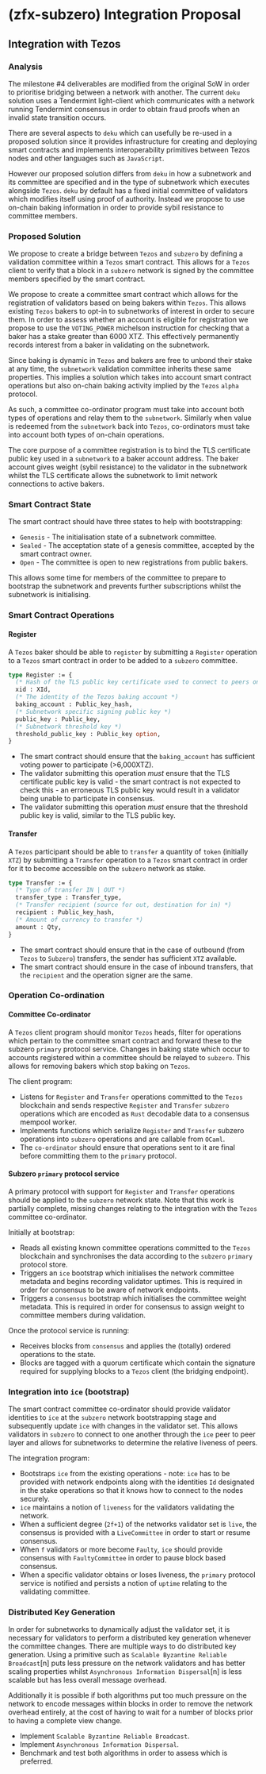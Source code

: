 # (zfx-subzero) Integration Proposal


## Integration with Tezos

### Analysis

The milestone #4 deliverables are modified from the original SoW in order to prioritise bridging between a network with another. The current `deku` solution uses a Tendermint light-client which communicates with a network running Tendermint consensus in order to obtain fraud proofs when an invalid state transition occurs.

There are several aspects to `deku` which can usefully be re-used in a proposed solution since it provides infrastructure for creating and deploying smart contracts and implements interoperability primitives between Tezos nodes and other languages such as `JavaScript`.

However our proposed solution differs from `deku` in how a subnetwork and its committee are specified and in the type of subnetwork which executes alongside `Tezos`. `deku` by default has a fixed initial committee of validators which modifies itself using proof of authority. Instead we propose to use on-chain baking information in order to provide sybil resistance to committee members.

### Proposed Solution

We propose to create a bridge between `Tezos` and `subzero` by defining a validation committee within a `Tezos` smart contract. This allows for a `Tezos` client to verify that a block in a `subzero` network is signed by the committee members specified by the smart contract. 

We propose to create a committee smart contract which allows for the registration of validators based on being bakers within `Tezos`. This allows existing `Tezos` bakers to opt-in to subnetworks of interest in order to secure them. In order to assess whether an account is eligible for registration we propose to use the `VOTING_POWER` michelson instruction for checking that a baker has a stake greater than 6000 XTZ. This effectively permanently records interest from a baker in validating on the subnetwork.

Since baking is dynamic in `Tezos` and bakers are free to unbond their stake at any time, the `subnetwork` validation committee inherits these same properties. This implies a solution which takes into account smart contract operations but also on-chain baking activity implied by the `Tezos` `alpha` protocol. 

As such, a committee co-ordinator program must take into account both types of operations and relay them to the `subnetwork`. Similarly when value is redeemed from the `subnetwork` back into `Tezos`, co-ordinators must take into account both types of on-chain operations.

The core purpose of a committee registration is to bind the TLS certificate public key used in a `subnetwork` to a baker account address. The baker account gives weight (sybil resistance) to the validator in the subnetwork whilst the TLS certificate allows the subnetwork to limit network connections to active bakers.

### Smart Contract State

The smart contract should have three states to help with bootstrapping: 
* `Genesis` - The initialisation state of a subnetwork committee.
* `Sealed` - The acceptation state of a genesis committee, accepted by the smart contract owner.
* `Open` - The committee is open to new registrations from public bakers.

This allows some time for members of the committee to prepare to bootstrap the subnetwork and prevents further subscriptions whilst the subnetwork is initialising.

### Smart Contract Operations

#### Register

A `Tezos` baker should be able to `register` by submitting a `Register` operation to a `Tezos` smart contract in order to be added to a `subzero` committee.

```ocaml
type Register := {
  (* Hash of the TLS public key certificate used to connect to peers on `subzero` *)
  xid : XId,
  (* The identity of the Tezos baking account *)
  baking_account : Public_key_hash,
  (* Subnetwork specific signing public key *)
  public_key : Public_key,
  (* Subnetwork threshold key *)
  threshold_public_key : Public_key option,
}
```

* The smart contract should ensure that the `baking_account` has sufficient voting power to participate (>6,000XTZ).
* The validator submitting this operation *must* ensure that the TLS certificate public key is valid - the smart contract is not expected to check this - an erroneous TLS public key would result in a validator being unable to participate in consensus.
* The validator submitting this operation *must* ensure that the threshold public key is valid, similar to the TLS public key.

#### Transfer

A `Tezos` participant should be able to `transfer` a quantity of `token` (initially `XTZ`) by submitting a `Transfer` operation to a `Tezos` smart contract in order for it to become accessible on the `subzero` network as stake.

```ocaml
type Transfer := {
  (* Type of transfer IN | OUT *)
  transfer_type : Transfer_type,
  (* Transfer recipient (source for out, destination for in) *)
  recipient : Public_key_hash,
  (* Amount of currency to transfer *)
  amount : Qty,
}
```

* The smart contract should ensure that in the case of outbound (from `Tezos` to `Subzero`) transfers, the sender has sufficient `XTZ` available.
* The smart contract should ensure in the case of inbound transfers, that the `recipient` and the operation signer are the same.

### Operation Co-ordination

#### Committee Co-ordinator

A `Tezos` client program should monitor `Tezos` heads, filter for operations which pertain to the committee smart contract and forward these to the subzero `primary` protocol service. Changes in baking state which occur to accounts registered within a committee should be relayed to `subzero`. This allows for removing bakers which stop baking on `Tezos`.

The client program:
* Listens for `Register` and `Transfer` operations committed to the `Tezos` blockchain and sends respective `Register` and `Transfer` `subzero` operations which are encoded as `Rust` decodable data to a consensus mempool worker.
* Implements functions which serialize `Register` and `Transfer` subzero operations into `subzero` operations and are callable from `OCaml`.
* The `co-ordinator` should ensure that operations sent to it are final before committing them to the `primary` protocol.

#### Subzero `primary` protocol service

A primary protocol with support for `Register` and `Transfer` operations should be applied to the `subzero` network state. Note that this work is partially complete, missing changes relating to the integration with the `Tezos` committee co-ordinator.

Initially at bootstrap:
* Reads all existing known committee operations committed to the `Tezos` blockchain and synchronises the data according to the `subzero` `primary` protocol store.
* Triggers an `ice` bootstrap which initialises the network committee metadata and begins recording validator uptimes. This is required in order for consensus to be aware of network endpoints.
* Triggers a `consensus` bootstrap which initialises the committee weight metadata. This is required in order for consensus to assign weight to committee members during validation.

Once the protocol service is running:
* Receives blocks from `consensus` and applies the (totally) ordered operations to the state.
* Blocks are tagged with a quorum certificate which contain the signature required for supplying blocks to a `Tezos` client (the bridging endpoint).

### Integration into `ice` (bootstrap)

The smart contract committee co-ordinator should provide validator identities to `ice` at the `subzero` network bootstrapping stage and subsequently update `ice` with changes in the validator set. This allows validators in `subzero` to connect to one another through the `ice` peer to peer layer and allows for subnetworks to determine the relative liveness of peers.

The integration program:
* Bootstraps `ice` from the existing operations - note: `ice` has to be provided with network endpoints along with the identities `Id` designated in the stake operations so that it knows how to connect to the nodes securely.
* `ice` maintains a notion of `liveness` for the validators validating the network.
* When a sufficient degree (`2f+1`) of the networks validator set is `live`, the consensus is provided with a `LiveCommittee` in order to start or resume consensus.
* When `f` validators or more become `Faulty`, `ice` should provide consensus with `FaultyCommittee` in order to pause block based consensus.
* When a specific validator obtains or loses liveness, the `primary` protocol service is notified and persists a notion of `uptime` relating to the validating committee.

### Distributed Key Generation

In order for subnetworks to dynamically adjust the validator set, it is necessary for validators to perform a distributed key generation whenever the committee changes. There are multiple ways to do distributed key generation. Using a primitive such as `Scalable Byzantine Reliable Broadcast`[n] puts less pressure on the network validators and has better scaling properties whilst `Asynchronous Information Dispersal`[n] is less scalable but has less overall message overhead.

Additionally it is possible if both algorithms put too much pressure on the network to encode messages within blocks in order to remove the network overhead entirely, at the cost of having to wait for a number of blocks prior to having a complete view change.

* Implement `Scalable Byzantine Reliable Broadcast`.
* Implement `Asynchronous Information Dispersal`.
* Benchmark and test both algorithms in order to assess which is preferred.

